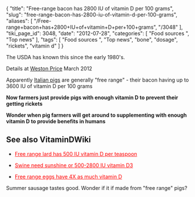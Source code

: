 {
    "title": "Free-range bacon has 2800 IU of vitamin D per 100 grams",
    "slug": "free-range-bacon-has-2800-iu-of-vitamin-d-per-100-grams",
    "aliases": [
        "/Free-range+bacon+has+2800+IU+of+vitamin+D+per+100+grams",
        "/3048"
    ],
    "tiki_page_id": 3048,
    "date": "2012-07-28",
    "categories": [
        "Food sources ",
        "Top news"
    ],
    "tags": [
        "Food sources ",
        "Top news",
        "bone",
        "dosage",
        "rickets",
        "vitamin d"
    ]
}


The USDA has known this since the early 1980's.

Details at [Weston Price](http://www.westonaprice.org/blogs/kdaniel/2012/03/29/save-your-bacon-sizzling-bits-about-nitrites-dirty-little-secrets-about-celery-salt-and-other-aporkalyptic-news/) March 2012

Apparently [Italian pigs](http://www.ieo.it/bda2008/uk/Informativa.aspx) are generally "free range" - their bacon having up to 3600 IU of vitamin D per 100 grams

 **Now farmers just provide pigs with enough vitamin D to prevent their getting rickets** 

 **Wonder when pig farmers will get around to supplementing with enough vitamin D to provide benefits in humans** 

## See also VitaminDWiki

* <a href="/posts/free-range-lard-has-500-iu-vitamin-d-per-teaspoon" style="color: red; text-decoration: underline;" title="This link has an unknown page_id: 1414">Free range lard has 500 IU vitamin D per teaspoon</a>

* <a href="/posts/swine-need-sunshine-or-500-2800-iu-vitamin-d3" style="color: red; text-decoration: underline;" title="This link has an unknown page_id: 1435">Swine need sunshine or 500-2800 IU vitamin D3</a>

* <a href="/posts/free-range-eggs-have-4x-as-much-vitamin-d" style="color: red; text-decoration: underline;" title="This link has an unknown page_id: 1975">Free range eggs have 4X as much vitamin D</a>

Summer sausage tastes good.  Wonder if it if made from "free range" pigs?
